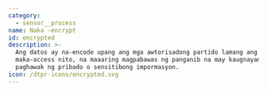```yaml
---
category:
  - sensor__process
name: Naka -encrypt
id: encrypted
description: >-
  Ang datos ay na-encode upang ang mga awtorisadong partido lamang ang maaaring
  maka-access nito, na maaaring magpabawas ng panganib na may kaugnayan sa
  paghawak ng pribado o sensitibong impormasyon.
icon: /dtpr-icons/encrypted.svg
---
```


